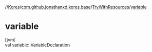 //[Kores](../../../index.md)/[com.github.jonathanxd.kores.base](../index.md)/[TryWithResources](index.md)/[variable](variable.md)

# variable

[jvm]\
val [variable](variable.md): [VariableDeclaration](../-variable-declaration/index.md)
